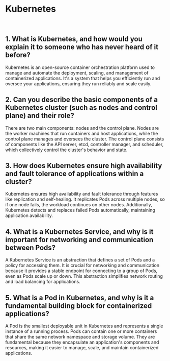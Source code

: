 # Kubernetes

​

## 1. What is Kubernetes, and how would you explain it to someone who has never heard of it before?

Kubernetes is an open-source container orchestration platform used to manage and automate the deployment, scaling, and management of containerized applications. It's a system that helps you efficiently run and oversee your applications, ensuring they run reliably and scale easily.

## 2. Can you describe the basic components of a Kubernetes cluster (such as nodes and control plane) and their role?

There are two main components: nodes and the control plane. Nodes are the worker machines that run containers and host applications, while the control plane manages and oversees the cluster. The control plane consists of components like the API server, etcd, controller manager, and scheduler, which collectively control the cluster's behavior and state.

## 3. How does Kubernetes ensure high availability and fault tolerance of applications within a cluster?

​Kubernetes ensures high availability and fault tolerance through features like replication and self-healing. It replicates Pods across multiple nodes, so if one node fails, the workload continues on other nodes. Additionally, Kubernetes detects and replaces failed Pods automatically, maintaining application availability.

## 4. What is a Kubernetes Service, and why is it important for networking and communication between Pods?

​A Kubernetes Service is an abstraction that defines a set of Pods and a policy for accessing them. It is crucial for networking and communication because it provides a stable endpoint for connecting to a group of Pods, even as Pods scale up or down. This abstraction simplifies network routing and load balancing for applications.

## 5. What is a Pod in Kubernetes, and why is it a fundamental building block for containerized applications?

A Pod is the smallest deployable unit in Kubernetes and represents a single instance of a running process. Pods can contain one or more containers that share the same network namespace and storage volume. They are fundamental because they encapsulate an application's components and resources, making it easier to manage, scale, and maintain containerized applications.
